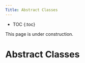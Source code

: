 ```yaml
---
Title: Abstract Classes
---
```


* TOC
{:toc}

This page is under construction.

# Abstract Classes


